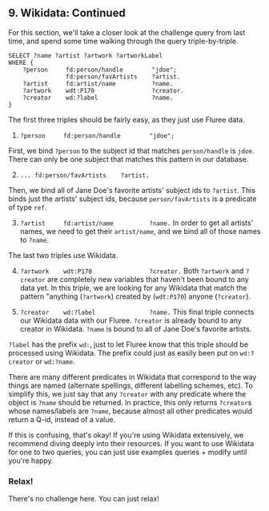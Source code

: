## 9. Wikidata: Continued

For this section, we'll take a closer look at the challenge query from last time, and spend some time walking through the query triple-by-triple.

```
SELECT ?name ?artist ?artwork ?artworkLabel
WHERE {
    ?person     fd:person/handle        "jdoe";
                fd:person/favArtists    ?artist.
    ?artist     fd:artist/name          ?name.
    ?artwork    wdt:P170                ?creator.
    ?creator    wd:?label               ?name.
}
```

The first three triples should be fairly easy, as they just use Fluree data. 

1. `?person     fd:person/handle        "jdoe";`

First, we bind `?person` to the subject id that matches `person/handle` is `jdoe`. There can only be one subject that matches this pattern in our database.

2. `... fd:person/favArtists    ?artist.`

Then, we bind all of Jane Doe's favorite artists' subject ids to `?artist`. This binds just the artists' subject ids, because `person/favArtists` is a predicate of type `ref`. 

3. `?artist     fd:artist/name          ?name.`
In order to get all artists' names, we need to get their `artist/name`, and we bind all of those names to `?name`.

The last two triples use Wikidata. 

4. `?artwork    wdt:P170                ?creator.`
Both `?artwork` and `?creator` are completely new variables that haven't been bound to any data yet. In this triple, we are looking for any Wikidata that match the pattern "anything (`?artwork`) created by (`wdt:P170`) anyone (`?creator`). 


5. `?creator    wd:?label               ?name.`
This final triple connects our Wikidata data with our Fluree. `?creator` is already bound to any creator in Wikidata. `?name` is bound to all of Jane Doe's favorite artists. 

`?label` has the prefix `wd:`, just to let Fluree know that this triple should be processed using Wikidata. The prefix could just as easily been put on `wd:?creator` or `wd:?name`. 

There are many different predicates in Wikidata that correspond to the way things are named (alternate spellings, different labelling schemes, etc). To simplify this, we just say that any `?creator` with any predicate where the object is `?name` should be returned. In practice, this only returns `?creator`s whose names/labels are `?name`, because almost all other predicates would return a Q-id, instead of a value. 

If this is confusing, that's okay! If you're using Wikidata extensively, we recommend diving deeply into their resources. If you want to use Wikidata for one to two queries, you can just use examples queries + modify until you're happy. 

<div class="challenge">
<h3>Relax!</h3>
<p>There's no challenge here. You can just relax!</p>
</div>